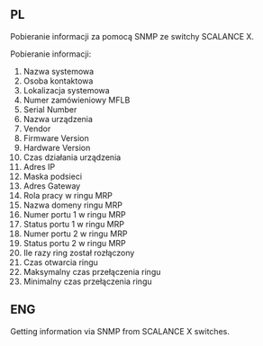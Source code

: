 ## PL 
Pobieranie informacji za pomocą SNMP ze switchy SCALANCE X.

Pobieranie informacji:
1. Nazwa systemowa
2. Osoba kontaktowa
3. Lokalizacja systemowa
4. Numer zamówieniowy MFLB
5. Serial Number
6. Nazwa urządzenia
7. Vendor
8. Firmware Version
9. Hardware Version
10. Czas działania urządzenia
11. Adres IP
12. Maska podsieci
13. Adres Gateway
14. Rola pracy w ringu MRP
15. Nazwa domeny ringu MRP
16. Numer portu 1 w ringu MRP
17. Status portu 1 w ringu MRP
18. Numer portu 2 w ringu MRP
19. Status portu 2 w ringu MRP
20. Ile razy ring został rozłączony
21. Czas otwarcia ringu
22. Maksymalny czas przełączenia ringu
23. Minimalny czas przełączenia ringu

## ENG
Getting information via SNMP from SCALANCE X switches.
